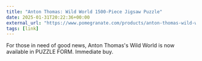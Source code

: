 ```yaml
---
title: "Anton Thomas: Wild World 1500-Piece Jigsaw Puzzle"
date: 2025-01-31T20:22:36+00:00
external_url: "https://www.pomegranate.com/products/anton-thomas-wild-world-1500-piece-jigsaw-puzzle"
tags: [link]
---
```


For those in need of good news, Anton Thomas's Wild World is now available in PUZZLE FORM. Immediate buy.